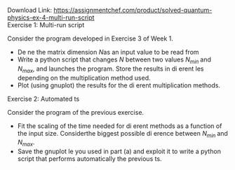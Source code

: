 Download Link: https://assignmentchef.com/product/solved-quantum-physics-ex-4-multi-run-script
<br>
Exercise 1: Multi-run script

Consider the program developed in Exercise 3 of Week 1.

<ul>

 <li>De ne the matrix dimension <em>N</em>as an input value to be read from</li>

 <li>Write a python script that changes <em>N </em>between two values <em>N<sub>min </sub></em>and <em>N<sub>max</sub></em>, and launches the program. Store the results in di erent les depending on the multiplication method used.</li>

 <li>Plot (using gnuplot) the results for the di erent multiplication methods.</li>

</ul>

Exercise 2: Automated            ts

Consider the program of the previous exercise.

<ul>

 <li>Fit the scaling of the time needed for di erent methods as a function of the input size. Considerthe biggest possible di erence between <em>N<sub>min </sub></em>and <em>N<sub>max</sub></em>.</li>

 <li>Save the gnuplot le you used in part (a) and exploit it to write a python script that performs automatically the previous ts.</li>

</ul>